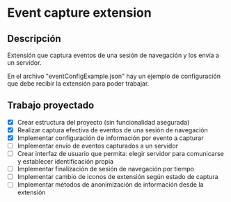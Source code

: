 # Event capture extension

## Descripción
Extensión que captura eventos de una sesión de navegación y los envía a un servidor.


En el archivo "eventConfigExample.json" hay un ejemplo de configuración que debe recibir la extensión para poder trabajar.

## Trabajo proyectado
- [x] Crear estructura del proyecto (sin funcionalidad asegurada)
- [x] Realizar captura efectiva de eventos de una sesión de navegación
- [x] Implementar configuración de información por evento a capturar
- [ ] Implementar envío de eventos capturados a un servidor
- [ ] Crear interfaz de usuario que permita: elegir servidor para comunicarse y establecer identificación propia
- [ ] Implementar finalización de sesión de navegación por tiempo
- [ ] Implementar cambio de iconos de extensión según estado de captura
- [ ] Implementar métodos de anonimización de información desde la extensión
